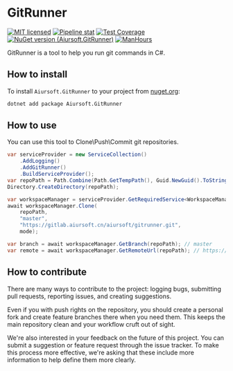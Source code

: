 # GitRunner

[![MIT licensed](https://img.shields.io/badge/license-MIT-blue.svg)](https://gitlab.aiursoft.cn/aiursoft/gitrunner/-/blob/master/LICENSE)
[![Pipeline stat](https://gitlab.aiursoft.cn/aiursoft/gitrunner/badges/master/pipeline.svg)](https://gitlab.aiursoft.cn/aiursoft/gitrunner/-/pipelines)
[![Test Coverage](https://gitlab.aiursoft.cn/aiursoft/gitrunner/badges/master/coverage.svg)](https://gitlab.aiursoft.cn/aiursoft/gitrunner/-/pipelines)
[![NuGet version (Aiursoft.GitRunner)](https://img.shields.io/nuget/v/Aiursoft.gitrunner.svg)](https://www.nuget.org/packages/Aiursoft.gitrunner/)
[![ManHours](https://manhours.aiursoft.cn/r/gitlab.aiursoft.cn/aiursoft/gitrunner.svg)](https://gitlab.aiursoft.cn/aiursoft/gitrunner/-/commits/master?ref_type=heads)

GitRunner is a tool to help you run git commands in C#.

## How to install

To install `Aiursoft.GitRunner` to your project from [nuget.org](https://www.nuget.org/packages/Aiursoft.GitRunner/):

```bash
dotnet add package Aiursoft.GitRunner
```

## How to use

You can use this tool to Clone\Push\Commit git repositories.

```csharp
var serviceProvider = new ServiceCollection()
    .AddLogging()
    .AddGitRunner()
    .BuildServiceProvider();
var repoPath = Path.Combine(Path.GetTempPath(), Guid.NewGuid().ToString());
Directory.CreateDirectory(repoPath);

var workspaceManager = serviceProvider.GetRequiredService<WorkspaceManager>();
await workspaceManager.Clone(
    repoPath, 
    "master", 
    "https://gitlab.aiursoft.cn/aiursoft/gitrunner.git",
    mode);

var branch = await workspaceManager.GetBranch(repoPath); // master
var remote = await workspaceManager.GetRemoteUrl(repoPath); // https://gitlab.aiursoft.cn/aiursoft/gitrunner.git
```

## How to contribute

There are many ways to contribute to the project: logging bugs, submitting pull requests, reporting issues, and creating suggestions.

Even if you with push rights on the repository, you should create a personal fork and create feature branches there when you need them. This keeps the main repository clean and your workflow cruft out of sight.

We're also interested in your feedback on the future of this project. You can submit a suggestion or feature request through the issue tracker. To make this process more effective, we're asking that these include more information to help define them more clearly.
